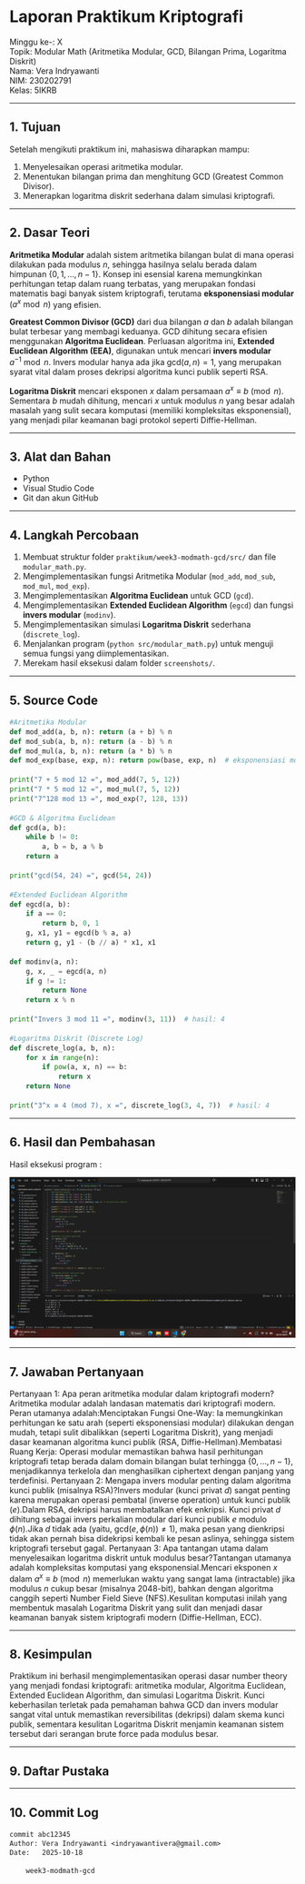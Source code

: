 # Laporan Praktikum Kriptografi
Minggu ke-: X  
Topik: Modular Math (Aritmetika Modular, GCD, Bilangan Prima, Logaritma Diskrit)  
Nama: Vera Indryawanti  
NIM: 230202791  
Kelas: 5IKRB  

---

## 1. Tujuan
Setelah mengikuti praktikum ini, mahasiswa diharapkan mampu:  
1. Menyelesaikan operasi aritmetika modular.  
2. Menentukan bilangan prima dan menghitung GCD (Greatest Common Divisor).  
3. Menerapkan logaritma diskrit sederhana dalam simulasi kriptografi.  

---

## 2. Dasar Teori
**Aritmetika Modular** adalah sistem aritmetika bilangan bulat di mana operasi dilakukan pada modulus $n$, sehingga hasilnya selalu berada dalam himpunan $\{0, 1, \dots, n-1\}$. Konsep ini esensial karena memungkinkan perhitungan tetap dalam ruang terbatas, yang merupakan fondasi matematis bagi banyak sistem kriptografi, terutama **eksponensiasi modular** $\left(a^x \bmod n\right)$ yang efisien.

**Greatest Common Divisor (GCD)** dari dua bilangan $a$ dan $b$ adalah bilangan bulat terbesar yang membagi keduanya. GCD dihitung secara efisien menggunakan **Algoritma Euclidean**. Perluasan algoritma ini, **Extended Euclidean Algorithm (EEA)**, digunakan untuk mencari **invers modular** $a^{-1} \bmod n$. Invers modular hanya ada jika $\text{gcd}(a, n) = 1$, yang merupakan syarat vital dalam proses dekripsi algoritma kunci publik seperti RSA.

**Logaritma Diskrit** mencari eksponen $x$ dalam persamaan $a^x \equiv b \pmod n$. Sementara $b$ mudah dihitung, mencari $x$ untuk modulus $n$ yang besar adalah masalah yang sulit secara komputasi (memiliki kompleksitas eksponensial), yang menjadi pilar keamanan bagi protokol seperti Diffie-Hellman.

---

## 3. Alat dan Bahan
- Python  
- Visual Studio Code  
- Git dan akun GitHub   

---

## 4. Langkah Percobaan
1.  Membuat struktur folder `praktikum/week3-modmath-gcd/src/` dan file `modular_math.py`.
2.  Mengimplementasikan fungsi Aritmetika Modular (`mod_add`, `mod_sub`, `mod_mul`, `mod_exp`).
3.  Mengimplementasikan **Algoritma Euclidean** untuk GCD (`gcd`).
4.  Mengimplementasikan **Extended Euclidean Algorithm** (`egcd`) dan fungsi **invers modular** (`modinv`).
5.  Mengimplementasikan simulasi **Logaritma Diskrit** sederhana (`discrete_log`).
6.  Menjalankan program (`python src/modular_math.py`) untuk menguji semua fungsi yang diimplementasikan.
7.  Merekam hasil eksekusi dalam folder `screenshots/`.

---

## 5. Source Code
```python
#Aritmetika Modular
def mod_add(a, b, n): return (a + b) % n
def mod_sub(a, b, n): return (a - b) % n
def mod_mul(a, b, n): return (a * b) % n
def mod_exp(base, exp, n): return pow(base, exp, n)  # eksponensiasi modular

print("7 + 5 mod 12 =", mod_add(7, 5, 12))
print("7 * 5 mod 12 =", mod_mul(7, 5, 12))
print("7^128 mod 13 =", mod_exp(7, 128, 13))

#GCD & Algoritma Euclidean
def gcd(a, b):
    while b != 0:
        a, b = b, a % b
    return a

print("gcd(54, 24) =", gcd(54, 24))

#Extended Euclidean Algorithm
def egcd(a, b):
    if a == 0:
        return b, 0, 1
    g, x1, y1 = egcd(b % a, a)
    return g, y1 - (b // a) * x1, x1

def modinv(a, n):
    g, x, _ = egcd(a, n)
    if g != 1:
        return None
    return x % n

print("Invers 3 mod 11 =", modinv(3, 11))  # hasil: 4

#Logaritma Diskrit (Discrete Log)
def discrete_log(a, b, n):
    for x in range(n):
        if pow(a, x, n) == b:
            return x
    return None

print("3^x ≡ 4 (mod 7), x =", discrete_log(3, 4, 7))  # hasil: 4
```
---

## 6. Hasil dan Pembahasan
Hasil eksekusi program :

![Hasil Eksekusi](/praktikum/week3-modmath-gcd/screenshot/hasil.png)


---

## 7. Jawaban Pertanyaan
Pertanyaan 1: Apa peran aritmetika modular dalam kriptografi modern?Aritmetika modular adalah landasan matematis dari kriptografi modern. Peran utamanya adalah:Menciptakan Fungsi One-Way: Ia memungkinkan perhitungan ke satu arah (seperti eksponensiasi modular) dilakukan dengan mudah, tetapi sulit dibalikkan (seperti Logaritma Diskrit), yang menjadi dasar keamanan algoritma kunci publik (RSA, Diffie-Hellman).Membatasi Ruang Kerja: Operasi modular memastikan bahwa hasil perhitungan kriptografi tetap berada dalam domain bilangan bulat terhingga $\{0, \dots, n-1\}$, menjadikannya terkelola dan menghasilkan ciphertext dengan panjang yang terdefinisi.
Pertanyaan 2: Mengapa invers modular penting dalam algoritma kunci publik (misalnya RSA)?Invers modular (kunci privat $d$) sangat penting karena merupakan operasi pembatal (inverse operation) untuk kunci publik ($e$).Dalam RSA, dekripsi harus membatalkan efek enkripsi. Kunci privat $d$ dihitung sebagai invers perkalian modular dari kunci publik $e$ modulo $\phi(n)$.Jika $d$ tidak ada (yaitu, $\text{gcd}(e, \phi(n)) \neq 1$), maka pesan yang dienkripsi tidak akan pernah bisa didekripsi kembali ke pesan aslinya, sehingga sistem kriptografi tersebut gagal.
Pertanyaan 3: Apa tantangan utama dalam menyelesaikan logaritma diskrit untuk modulus besar?Tantangan utamanya adalah kompleksitas komputasi yang eksponensial.Mencari eksponen $x$ dalam $a^x \equiv b \pmod n$ memerlukan waktu yang sangat lama (intractable) jika modulus $n$ cukup besar (misalnya 2048-bit), bahkan dengan algoritma canggih seperti Number Field Sieve (NFS).Kesulitan komputasi inilah yang membentuk masalah Logaritma Diskrit yang sulit dan menjadi dasar keamanan banyak sistem kriptografi modern (Diffie-Hellman, ECC).

---

## 8. Kesimpulan
Praktikum ini berhasil mengimplementasikan operasi dasar number theory yang menjadi fondasi kriptografi: aritmetika modular, Algoritma Euclidean, Extended Euclidean Algorithm, dan simulasi Logaritma Diskrit. Kunci keberhasilan terletak pada pemahaman bahwa GCD dan invers modular sangat vital untuk memastikan reversibilitas (dekripsi) dalam skema kunci publik, sementara kesulitan Logaritma Diskrit menjamin keamanan sistem tersebut dari serangan brute force pada modulus besar.

---

## 9. Daftar Pustaka

---

## 10. Commit Log
```
commit abc12345
Author: Vera Indryawanti <indryawantivera@gmail.com>
Date:   2025-10-18

    week3-modmath-gcd
```
